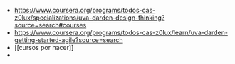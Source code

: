 - https://www.coursera.org/programs/todos-cas-z0lux/specializations/uva-darden-design-thinking?source=search#courses
- https://www.coursera.org/programs/todos-cas-z0lux/learn/uva-darden-getting-started-agile?source=search
- [[cursos por hacer]]
-